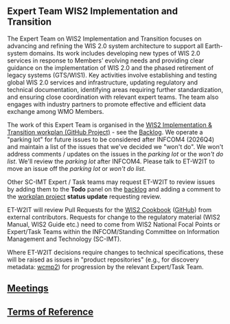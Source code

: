## Expert Team WIS2 Implementation and Transition
The Expert Team on WIS2 Implementation and Transition focuses on advancing and refining the WIS 2.0 system architecture to support all Earth-system domains. Its work includes developing new types of WIS 2.0 services in response to Members’ evolving needs and providing clear guidance on the implementation of WIS 2.0 and the phased retirement of legacy systems (GTS/WIS1). Key activities involve establishing and testing global WIS 2.0 services and infrastructure, updating regulatory and technical documentation, identifying areas requiring further standardization, and ensuring close coordination with relevant expert teams. The team also engages with industry partners to promote effective and efficient data exchange among WMO Members.

The work of this Expert Team is organised in the [WIS2 Implementation & Transition workplan (GitHub Project)](https://github.com/orgs/wmo-im/projects/74) - see the [Backlog](https://github.com/orgs/wmo-im/projects/74/views/1). We operate a "parking lot" for future issues to be considered after INFCOM4 (2026Q4) and maintain a list of the issues that we've decided we "won't do". We won't address comments / updates on the issues in the _parking lot_ or the _won't do list_. We'll review the _parking lot_ after INFCOM4. Please talk to ET-W2IT to move an issue off the _parking lot_ or _won't do list_. 

Other SC-IMT Expert / Task teams may request ET-W2IT to review issues by adding them to the **Todo** panel on the [backlog](https://github.com/orgs/wmo-im/projects/74/views/1) and adding a comment to the [workplan project](https://github.com/orgs/wmo-im/projects/74) **status update** requesting review.

ET-W2IT will review Pull Requests for the [WIS2 Cookbook](https://wmo-im.github.io/wis2-cookbook/cookbook/wis2-cookbook-DRAFT.html) ([GitHub](https://github.com/wmo-im/wis2-cookbook)) from external contributors. Requests for change to the regulatory material (WIS2 Manual, WIS2 Guide etc.) need to come from WIS2 National Focal Points or Expert/Task Teams within the INFCOM/Standing Committee on Information Management and Technology (SC-IMT). 

Where ET-W2IT decisions require changes to technical specifications, these will be raised as issues in "product repositories" (e.g., for discovery metadata: [wcmp2](https://github.com/wmo-im/wcmp2)) for progression by the relevant Expert/Task Team.

## [Meetings](https://github.com/wmo-im/et-w2it/wiki/Meetings)

## [Terms of Reference](https://github.com/wmo-im/et-w2it/wiki/Terms-of-Reference)
